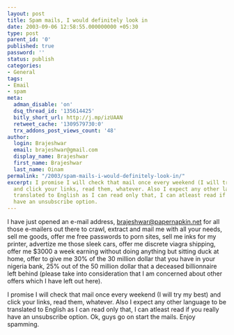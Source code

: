 ```yaml
---
layout: post
title: Spam mails, I would definitely look in
date: 2003-09-06 12:58:55.000000000 +05:30
type: post
parent_id: '0'
published: true
password: ''
status: publish
categories:
- General
tags:
- Email
- spam
meta:
  adman_disable: 'on'
  dsq_thread_id: '135614425'
  bitly_short_url: http://j.mp/izUAAN
  retweet_cache: '1309579730:0'
  trx_addons_post_views_count: '48'
author:
  login: Brajeshwar
  email: brajeshwar@gmail.com
  display_name: Brajeshwar
  first_name: Brajeshwar
  last_name: Oinam
permalink: "/2003/spam-mails-i-would-definitely-look-in/"
excerpt: I promise I will check that mail once every weekend (I will try my best)
  and click your links, read them, whatever. Also I expect any other language to be
  translated to English as I can read only that, I can atleast read if you really
  have an unsubscribe option.
---
```

<p>I have just opened an e-mail address, <a href="mailto:brajeshwar@papernapkin.net">brajeshwar@papernapkin.net</a> for all those e-mailers out there to crawl, extract and mail me with all your needs, sell me goods, offer me free passwords to porn sites, sell me inks for my printer, advertize me those sleek cars, offer me discrete viagra shipping, offer me $3000 a week earning without doing anything but sitting duck at home, offer to give me 30% of the 30 million dollar that you have in your nigeria bank, 25% out of the 50 million dollar that a deceased billionnaire left behind (please take into consideration that I am concerned about other offers which I have left out here).</p>
<p>I promise I will check that mail once every weekend (I will try my best) and click your links, read them, whatever. Also I expect any other language to be translated to English as I can read only that, I can atleast read if you really have an unsubscribe option. Ok, guys go on start the mails. Enjoy spamming.</p>
